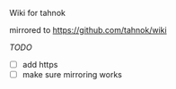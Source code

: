 Wiki for tahnok

mirrored to https://github.com/tahnok/wiki

*TODO*

 - [ ] add https
 - [ ] make sure mirroring works